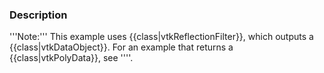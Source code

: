 ### Description
'''Note:''' This example uses {{class|vtkReflectionFilter}}, which outputs a {{class|vtkDataObject}}. For an example that returns a {{class|vtkPolyData}}, see ''[]([../../Filtering/TransformPolyData|TransformPolyData])''.
